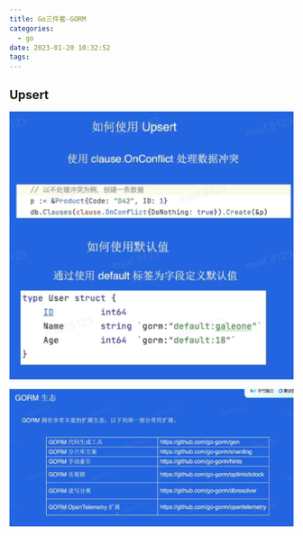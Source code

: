 ```yaml
---
title: Go三件套-GORM
categories:
  - go
date: 2023-01-20 10:32:52
tags:
---
```


## Upsert
![](Go三件套-GORM/2023-01-20-10-38-32.png)


![](Go三件套-GORM/2023-01-20-11-39-49.png)